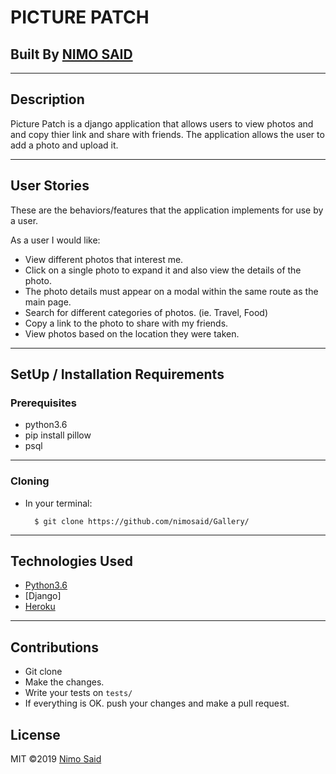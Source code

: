 # PICTURE PATCH

## Built By [NIMO SAID](https://github.com/nimosaid/)
--------------------------------------------------

## Description
Picture Patch is a  django application that allows users to view photos and and copy thier link and share with friends. The application allows the user to add a photo and upload it.

-------------------------------------------------
## User Stories
These are the behaviors/features that the application implements for use by a user.

As a user I would like:
* View different photos that interest me.
* Click on a single photo to expand it and also view the details of the photo. 
* The photo details must appear on a modal within the same route as the main page.
* Search for different categories of photos. (ie. Travel, Food)
* Copy a link to the photo to share with my friends.
* View photos based on the location they were taken.

-----------------------------------------------------

## SetUp / Installation Requirements
### Prerequisites
* python3.6
* pip install pillow
* psql

-----------------------------------------------------
### Cloning
* In your terminal:

        $ git clone https://github.com/nimosaid/Gallery/
        

---------------------------------------------------
## Technologies Used
* [Python3.6](https://www.python.org/)
* [Django]
* [Heroku](https://heroku.com)

--------------------------------------------------
## Contributions

- Git clone 
- Make the changes.
- Write your tests on `tests/`
- If everything is OK. push your changes and make a pull request.

## License
MIT &copy;2019 [Nimo Said](https://github.com/nimosaid/)